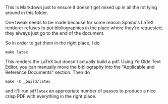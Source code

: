 This is Markdown just to ensure it doesn't get mixed up in all the rst lying
around in this folder.

One tweak needs to be made because for some reason Sphinx's LaTeX renderer
refuses to put bibliographies in the place where they're requested, they
always just go to the end of the document.

So in order to get them in the right place, I do

```
make latex
```

This renders the LaTeX but doesn't actually build a pdf. Using Ye Olde Text
Editor, you can manually move the bibliography into the "Applicable and
Reference Documents" section. Then do

```
make -C _build/latex
```

and it'll run `pdflatex` an appropriate number of passes to produce a nice
crisp PDF with everything in the right place.
